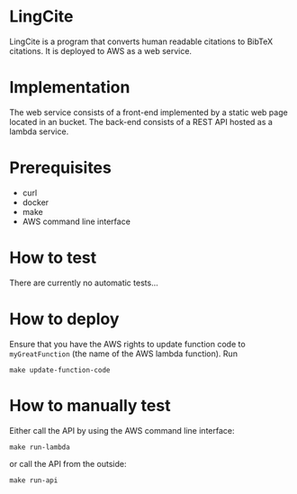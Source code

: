 # LingCite

LingCite is a program that converts human readable citations to BibTeX
citations. It is deployed to AWS as a web service.

# Implementation

The web service consists of a front-end implemented by a static web page located
in an bucket. The back-end consists of a REST API hosted as a lambda service.

# Prerequisites

* curl
* docker
* make
* AWS command line interface

# How to test

There are currently no automatic tests...

# How to deploy

Ensure that you have the AWS rights to update function code to `myGreatFunction`
(the name of the AWS lambda function). Run

    make update-function-code

# How to manually test

Either call the API by using the AWS command line interface:

    make run-lambda

or call the API from the outside:

    make run-api
